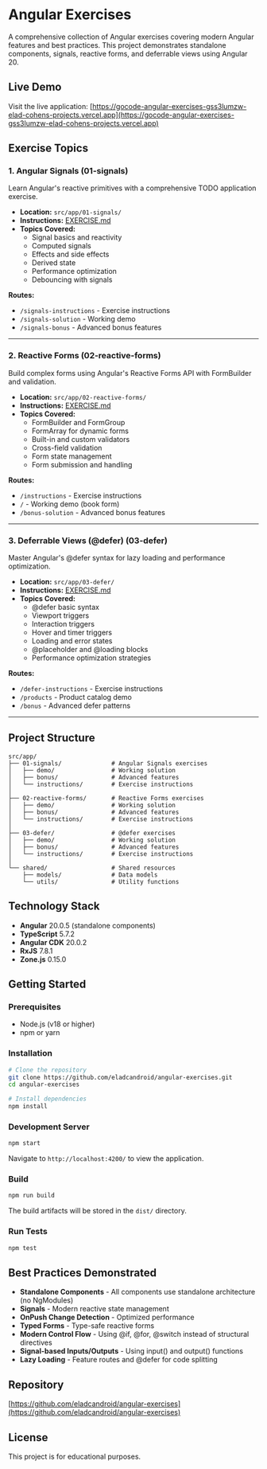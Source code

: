 # Angular Exercises

A comprehensive collection of Angular exercises covering modern Angular features and best practices. This project demonstrates standalone components, signals, reactive forms, and deferrable views using Angular 20.

## Live Demo

Visit the live application: [https://gocode-angular-exercises-gss3lumzw-elad-cohens-projects.vercel.app](https://gocode-angular-exercises-gss3lumzw-elad-cohens-projects.vercel.app)

## Exercise Topics

### 1. Angular Signals (01-signals)
Learn Angular's reactive primitives with a comprehensive TODO application exercise.

- **Location:** `src/app/01-signals/`
- **Instructions:** [EXERCISE.md](src/app/01-signals/EXERCISE.md)
- **Topics Covered:**
  - Signal basics and reactivity
  - Computed signals
  - Effects and side effects
  - Derived state
  - Performance optimization
  - Debouncing with signals

**Routes:**
- `/signals-instructions` - Exercise instructions
- `/signals-solution` - Working demo
- `/signals-bonus` - Advanced bonus features

---

### 2. Reactive Forms (02-reactive-forms)
Build complex forms using Angular's Reactive Forms API with FormBuilder and validation.

- **Location:** `src/app/02-reactive-forms/`
- **Instructions:** [EXERCISE.md](src/app/02-reactive-forms/EXERCISE.md)
- **Topics Covered:**
  - FormBuilder and FormGroup
  - FormArray for dynamic forms
  - Built-in and custom validators
  - Cross-field validation
  - Form state management
  - Form submission and handling

**Routes:**
- `/instructions` - Exercise instructions
- `/` - Working demo (book form)
- `/bonus-solution` - Advanced bonus features

---

### 3. Deferrable Views (@defer) (03-defer)
Master Angular's @defer syntax for lazy loading and performance optimization.

- **Location:** `src/app/03-defer/`
- **Instructions:** [EXERCISE.md](src/app/03-defer/EXERCISE.md)
- **Topics Covered:**
  - @defer basic syntax
  - Viewport triggers
  - Interaction triggers
  - Hover and timer triggers
  - Loading and error states
  - @placeholder and @loading blocks
  - Performance optimization strategies

**Routes:**
- `/defer-instructions` - Exercise instructions
- `/products` - Product catalog demo
- `/bonus` - Advanced defer patterns

---

## Project Structure

```
src/app/
├── 01-signals/              # Angular Signals exercises
│   ├── demo/                # Working solution
│   ├── bonus/               # Advanced features
│   └── instructions/        # Exercise instructions
│
├── 02-reactive-forms/       # Reactive Forms exercises
│   ├── demo/                # Working solution
│   ├── bonus/               # Advanced features
│   └── instructions/        # Exercise instructions
│
├── 03-defer/                # @defer exercises
│   ├── demo/                # Working solution
│   ├── bonus/               # Advanced features
│   └── instructions/        # Exercise instructions
│
└── shared/                  # Shared resources
    ├── models/              # Data models
    └── utils/               # Utility functions
```

## Technology Stack

- **Angular** 20.0.5 (standalone components)
- **TypeScript** 5.7.2
- **Angular CDK** 20.0.2
- **RxJS** 7.8.1
- **Zone.js** 0.15.0

## Getting Started

### Prerequisites

- Node.js (v18 or higher)
- npm or yarn

### Installation

```bash
# Clone the repository
git clone https://github.com/eladcandroid/angular-exercises.git
cd angular-exercises

# Install dependencies
npm install
```

### Development Server

```bash
npm start
```

Navigate to `http://localhost:4200/` to view the application.

### Build

```bash
npm run build
```

The build artifacts will be stored in the `dist/` directory.

### Run Tests

```bash
npm test
```

## Best Practices Demonstrated

- **Standalone Components** - All components use standalone architecture (no NgModules)
- **Signals** - Modern reactive state management
- **OnPush Change Detection** - Optimized performance
- **Typed Forms** - Type-safe reactive forms
- **Modern Control Flow** - Using @if, @for, @switch instead of structural directives
- **Signal-based Inputs/Outputs** - Using input() and output() functions
- **Lazy Loading** - Feature routes and @defer for code splitting

## Repository

[https://github.com/eladcandroid/angular-exercises](https://github.com/eladcandroid/angular-exercises)

## License

This project is for educational purposes.

